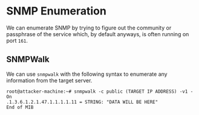 # SNMP Enumeration
We can enumerate SNMP by trying to figure out the community or passphrase of the service which, by default anyways, is often running on port `161`.
## SNMPWalk
We can use `snmpwalk` with the following syntax to enumerate any information from the target server.
```
root@attacker-machine:~# snmpwalk -c public (TARGET IP ADDRESS) -v1 -On
.1.3.6.1.2.1.47.1.1.1.1.11 = STRING: "DATA WILL BE HERE"
End of MIB
```
